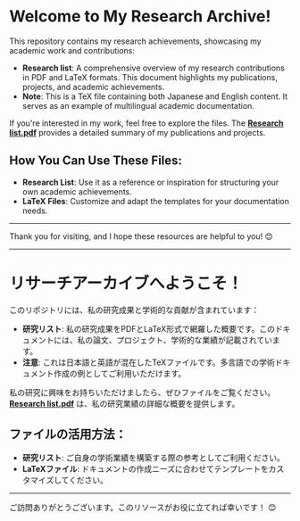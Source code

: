 # Welcome to My Research Archive!

This repository contains my research achievements, showcasing my academic work and contributions:

- **Research list**: A comprehensive overview of my research contributions in PDF and LaTeX formats. This document highlights my publications, projects, and academic achievements.
- **Note**: This is a TeX file containing both Japanese and English content. It serves as an example of multilingual academic documentation.

If you're interested in my work, feel free to explore the files. The **[Research list.pdf](https://github.com/dgy924143558/GYOUseki/blob/main/Research%20list.pdf)** provides a detailed summary of my publications and projects.

## How You Can Use These Files:
- **Research List**: Use it as a reference or inspiration for structuring your own academic achievements.
- **LaTeX Files**: Customize and adapt the templates for your documentation needs.

---

Thank you for visiting, and I hope these resources are helpful to you! 😊

---

# リサーチアーカイブへようこそ！

このリポジトリには、私の研究成果と学術的な貢献が含まれています：

- **研究リスト**: 私の研究成果をPDFとLaTeX形式で網羅した概要です。このドキュメントには、私の論文、プロジェクト、学術的な業績が記載されています。
- **注意**: これは日本語と英語が混在したTeXファイルです。多言語での学術ドキュメント作成の例としてご利用いただけます。

私の研究に興味をお持ちいただけましたら、ぜひファイルをご覧ください。**[Research list.pdf](https://github.com/dgy924143558/GYOUseki/blob/main/Research%20list.pdf)** は、私の研究業績の詳細な概要を提供します。

## ファイルの活用方法：
- **研究リスト**: ご自身の学術業績を構築する際の参考としてご利用ください。
- **LaTeXファイル**: ドキュメントの作成ニーズに合わせてテンプレートをカスタマイズしてください。

---

ご訪問ありがとうございます。このリソースがお役に立てれば幸いです！ 😊
